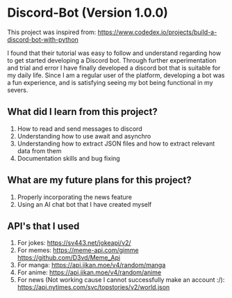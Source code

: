 # Discord-Bot (Version 1.0.0)
This project was inspired from: https://www.codedex.io/projects/build-a-discord-bot-with-python

I found that their tutorial was easy to follow and understand regarding how to get started developing a Discord bot. Through further experimentation and trial and error I have finally developed a discord bot that is suitable for my daily life. Since I am a regular user of the platform, developing a bot was a fun experience, and is satisfying seeing my bot being functional in my severs.

## What did I learn from this project?
1. How to read and send messages to discord
2. Understanding how to use await and asynchro
3. Understanding how to extract JSON files and how to extract relevant data from them
4. Documentation skills and bug fixing

## What are my future plans for this project?
1. Properly incorporating the news feature
2. Using an AI chat bot that I have created myself

## API's that I used
1. For jokes: https://sv443.net/jokeapi/v2/
2. For memes: https://meme-api.com/gimme  https://github.com/D3vd/Meme_Api
3. For manga: https://api.jikan.moe/v4/random/manga
4. For anime: https://api.jikan.moe/v4/random/anime
5. For news (Not working cause I cannot successfully make an account :/): https://api.nytimes.com/svc/topstories/v2/world.json
